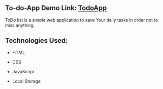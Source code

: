 <h2>
  To-do-App Demo Link: <a href="https://to-do-app-khaki-eight.vercel.app/">TodoApp</a>
</h2>
  <p>ToDo list is a simple web application to save Your daily tasks in order not to miss anything.</p>
<h2>Technologies Used:</h2>

 * HTML
 
 * CSS
  
 * JavaScript
 * Local Storage

